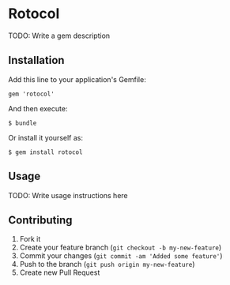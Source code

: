 # Rotocol

TODO: Write a gem description

## Installation

Add this line to your application's Gemfile:

    gem 'rotocol'

And then execute:

    $ bundle

Or install it yourself as:

    $ gem install rotocol

## Usage

TODO: Write usage instructions here

## Contributing

1. Fork it
2. Create your feature branch (`git checkout -b my-new-feature`)
3. Commit your changes (`git commit -am 'Added some feature'`)
4. Push to the branch (`git push origin my-new-feature`)
5. Create new Pull Request
